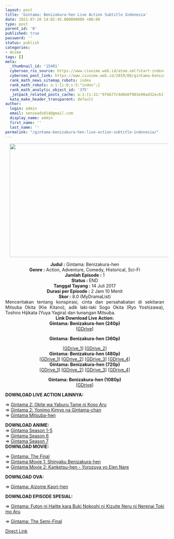 ```yaml
---
layout: post
title: 'Gintama: Benizakura-hen Live Action Subtitle Indonesia'
date: 2021-07-20 14:02:45.000000000 +00:00
type: post
parent_id: '0'
published: true
password: ''
status: publish
categories:
- Anime
tags: []
meta:
  _thumbnail_id: '15481'
  cyberseo_rss_source: https://www.ciunime.web.id/atom.xml?start-index=3151&max-results=150
  cyberseo_post_link: https://www.ciunime.web.id/2019/08/gintama-benizakura-hen-live-action.html
  rank_math_news_sitemap_robots: index
  rank_math_robots: a:1:{i:0;s:5:"index";}
  rank_math_analytic_object_id: '375'
  _jetpack_related_posts_cache: a:1:{s:32:"8f6677c9d6b0f903e98ad32ec61f8deb";a:2:{s:7:"expires";i:1642578084;s:7:"payload";a:0:{}}}
  kata_make_header_transparent: default
author:
  login: admin
  email: senseads014@gmail.com
  display_name: admin
  first_name: ''
  last_name: ''
permalink: "/gintama-benizakura-hen-live-action-subtitle-indonesia/"
---
```

<div class="separator" style="clear: both; text-align: center;"><a href="https://1.bp.blogspot.com/-4bPQ7oF6yKU/XVBVOM1vZlI/AAAAAAAAdHU/bz1JRK8TXFwLYdnS68LJpcSedB0rEAYSQCLcBGAs/s1600/Gintama%2B-%2BBenizakura-hen%2BLive%2BAction.JPG" style="margin-left: 1em; margin-right: 1em;"><img border="0" data-original-height="720" data-original-width="1280" height="360" src="{{ site.baseurl }}/assets/2021/07/Gintama%2B-%2BBenizakura-hen%2BLive%2BAction.JPG" width="640" /></a></div>
<p>
<div style="text-align: center;"><b>Judul</b><b><b> </b>:</b> Gintama: Benizakura-hen</div>
<div style="text-align: center;"><b>Genre :</b> Action, Adventure, Comedy, Historical, Sci-Fi</div>
<div style="text-align: center;"><b>Jumlah Episode :</b>&nbsp;1<br /><b>Status :&nbsp;</b>END<br /><b>Tanggal Tayang :</b> 14 Juli 2017<br /><b>Durasi per Episode :</b> 2 Jam 10 Menit</div>
<div style="text-align: center;"><b>Skor :</b>&nbsp;8.0 (MyDramaList)</div>
<div style="text-align: center;"></div>
<div style="text-align: justify;"><span class="isi">Menceritakan tentang konspirasi, cinta dan persahabatan di sekitaran Mitsuba Okita (Kie Kitano), adik laki-laki Sogo Okita (Ryo Yoshizawa), Toshiro Hijikata (Yuya Yagira) dan tunangan Mitsuba.</span></div>
<div style="text-align: justify;"></div>
<div style="text-align: justify;"></div>
<div style="text-align: center;">
<div style="text-align: center;"><b>Link Download Live Action:</b></div>
<div style="text-align: center;">
<div style="text-align: center;"><b>Gintama: Benizakura-hen (240p)</b></div>
<div style="text-align: center;">
<div style="text-align: center;">[<a href="https://drive.google.com/uc?export=download&amp;id=1kbGW0SlQwmIBYkFRh7_n2MdHSA6-o6CZ" target="_blank" rel="noopener">GDrive</a>]</div>
<div style="text-align: center;">
<div style="text-align: center;"></div>
</div>
</div>
<p><b>Gintama: Benizakura-hen (360p)</b></div>
<div style="text-align: center;">
<div style="text-align: center;">[<a href="https://drive.google.com/uc?export=download&amp;id=1MeD8vXKY5e7_ekuNzix7aBJvR0-tL0Np" target="_blank" rel="noopener">GDrive_1</a>] [<a href="https://drive.google.com/uc?export=download&amp;id=1CvQtnPn-p4zVjANZC-15NqoaldGLOZ_8/edi" target="_blank" rel="noopener">GDrive_2</a>]</div>
<div style="text-align: center;">
<div style="text-align: center;"><b>Gintama: Benizakura-hen (480p)</b></div>
<div style="text-align: center;">[<a href="https://drive.google.com/uc?export=download&amp;id=1Cu7QvXFAaVNmYOK9xcPdgV7xWDwhMHtc" target="_blank" rel="noopener">GDrive_1</a>] [<a href="https://drive.google.com/uc?export=download&amp;id=1kV1buQGZgO3kmX2cuiOO5WIM6PBvNhC0" target="_blank" rel="noopener">GDrive_2</a>] [<a href="https://drive.google.com/uc?export=download&amp;id=1qqjAh-bmkB1VhH7YrrW1bDvCnMincKY2" target="_blank" rel="noopener">GDrive_3</a>] [<a href="https://drive.google.com/uc?export=download&amp;id=1tFrssSiTG3D3bdNKtH46ywLZUoKGpkV2" target="_blank" rel="noopener">GDrive_4</a>]</div>
<div style="text-align: center;">
<div style="text-align: center;"><b>Gintama: Benizakura-hen (720p)</b></div>
<div style="text-align: center;">[<a href="https://drive.google.com/uc?export=download&amp;id=1QPvJnKysfza16kHpE6hcooUaWPDLooAA" target="_blank" rel="noopener">GDrive_1</a>] [<a href="https://drive.google.com/uc?export=download&amp;id=1YPfpdqMkcFqOT4uSalCTZOA5DYikDKbd" target="_blank" rel="noopener">GDrive_2</a>] [<a href="https://drive.google.com/uc?export=download&amp;id=1q5H0tYvF6fr97ikTX0Cz1mw8Zet0TQDz" target="_blank" rel="noopener">GDrive_3</a>] [<a href="https://drive.google.com/uc?export=download&amp;id=1g1As3LsTZx4pyjV-h51Hi-Hdjguh4Oen/edi" target="_blank" rel="noopener">GDrive_4</a>]</p>
<div style="text-align: center;"><b>Gintama: Benizakura-hen (1080p)</b></div>
<div style="text-align: center;">[<a href="https://drive.google.com/uc?export=download&amp;id=1xQOBzs4l1062CZhcASsD9OmNsLiYCVlR" target="_blank" rel="noopener">GDrive</a>]
<div style="text-align: left;">
<div style="text-align: justify;">
<div></div>
<p><b>DOWNLOAD LIVE ACTION&nbsp;</b><b>LAINNYA</b><b>:</b></p>
<p>=&gt;&nbsp;<a href="https://www.ciunime.web.id/2019/07/gintama-2-okite-wa-yaburu-tame-ni-koso.html" target="_blank" rel="noopener">Gintama 2: Okite wa Yaburu Tame ni Koso Aru</a><br />=&gt;&nbsp;<a href="https://www.ciunime.web.id/2019/08/gintama-2-yonimo-kimyo-na-gintama-chan.html" target="_blank" rel="noopener">Gintama 2: Yonimo Kimyo na Gintama-chan</a><br />=&gt;&nbsp;<a href="https://www.ciunime.web.id/2019/01/gintama-mitsuba-hen-episode-01-03-end.html" target="_blank" rel="noopener">Gintama Mitsuba-hen</a></p>
</div>
<div style="text-align: justify;"><b>DOWNLOAD ANIME:</b></div>
<div style="text-align: justify;">=&gt;&nbsp;<a href="https://www.ciunime.web.id/2019/01/gintama-season-1-5-episode-001-328-end.html" target="_blank" rel="noopener">Gintama Season 1-5</a></div>
<div style="text-align: justify;">=&gt;&nbsp;<a href="https://www.ciunime.web.id/2019/01/gintama-season-6-episode-01-13-end.html" target="_blank" rel="noopener">Gintama Season 6</a><br />=&gt;&nbsp;<a href="https://www.ciunime.web.id/2019/01/gintama-season-7-episode-01-25-batch.html" target="_blank" rel="noopener">Gintama Season 7</a></div>
<div style="text-align: justify;"><b>DOWNLOAD MOVIE:</b></p>
<p>=&gt;&nbsp;<a href="https://www.ciunime.web.id/2021/07/gintama-final-movie-subtitle-indonesia.html" target="_blank" rel="noopener">Gintama: The Final</a><br />=&gt;&nbsp;<a href="https://www.ciunime.web.id/2019/01/gintama-movie-1-shinyaku-benizakura-hen.html" target="_blank" rel="noopener">Gintama Movie 1: Shinyaku Benizakura-hen</a><br />=&gt;&nbsp;<a href="https://www.ciunime.web.id/2019/01/gintama-movie-2-kanketsu-hen-yorozuya.html" target="_blank" rel="noopener">Gintama Movie 2: Kanketsu-hen - Yorozuya yo Eien Nare</a></p>
<p><b>DOWNLOAD OVA:</b></p>
<p>=&gt;&nbsp;<a href="https://www.ciunime.web.id/2019/08/gintama-aizome-kaori-hen-episode-01-02.html" target="_blank" rel="noopener">Gintama: Aizome Kaori-hen</a></p>
<p><b>DOWNLOAD EPISODE SPESIAL:</b></p>
<p>=&gt;&nbsp;<a href="https://www.ciunime.web.id/2019/08/gintama-futon-ni-haitte-kara-buki.html" target="_blank" rel="noopener">Gintama: Futon ni Haitte kara Buki Nokoshi ni Kizuite Neru ni Nerenai Toki mo Aru</a></div>
<div style="text-align: justify;">=&gt;&nbsp;<a href="https://www.ciunime.web.id/2021/01/gintama-semi-final-subtitle-indonesia.html" target="_blank" rel="noopener">Gintama: The Semi-Final</a></p>
</div>
</div>
</div>
</div>
</div>
</div>
</div>
</div>
<link rel="stylesheet" href="https://cdnjs.cloudflare.com/ajax/libs/font-awesome/4.7.0/css/font-awesome.min.css" />
<div class="divbtn"> <a href="https://handymansurrender.com/fihup8buzv?key=94550f7ce39444073321dde3b8782f97" class="btn"><i class="fa fa-download"></i> Direct Link</a> </div>
